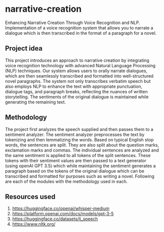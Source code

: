 # narrative-creation
Enhancing Narrative Creation Through Voice Recognition and NLP.  Implementation of a voice recognition system that allows you to narrate a dialogue which is then transcribed in the format of a paragraph for a novel.

## Project idea
This project introduces an approach to narrative creation by integrating voice recognition
technology with advanced Natural Language Processing (NLP) techniques. Our system allows
users to orally narrate dialogues, which are then seamlessly transcribed and formatted into
well-structured novel paragraphs. The system not only transcribes verbatim speech but also
employs NLP to enhance the text with appropriate punctuation, dialogue tags, and paragraph
breaks, reflecting the nuances of written storytelling. The sentiments of the original dialogue is
maintained while generating the remaining text.

## Methodology
The project first analyzes the speech supplied and then passes them to a sentiment
analyzer. The sentiment analyzer preprocesses the text by tokenizing and then lemmatizing the
words. Based on typical English stop words, the sentences are split. They are also split about the
question marks, exclamation marks and commas. The individual sentences are analyzed and the
same sentiment is applied to all tokens of the split sentences. These tokens with their sentiment
values are then passed to a text generator (using openAI GPT 3.5) which while maintaining the
sentiment generates a paragraph based on the tokens of the original dialogue which can be
transcribed and formatted for purposes such as writing a novel. Following are each of the
modules with the methodology used in each.

## Resources used
1. https://huggingface.co/openai/whisper-medium
2. https://platform.openai.com/docs/models/gpt-3-5
3. https://huggingface.co/datasets/lj_speech
4. https://www.nltk.org/
